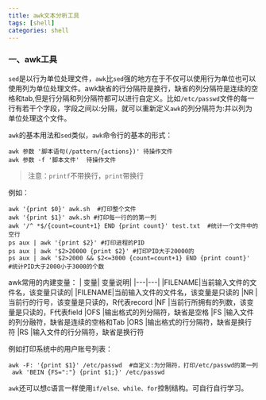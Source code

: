 ```yaml
---
title: awk文本分析工具
tags: [shell]
categories: shell
---
```

### 一、awk工具
`sed`是以行为单位处理文件，`awk`比`sed`强的地方在于不仅可以使用行为单位也可以使用列为单位处理文件。awk缺省的行分隔符是换行，缺省的列分隔符是连续的空格和tab,但是行分隔和列分隔符都可以进行自定义。比如`/etc/passwd`文件的每一行有若干个字段，字段之间以:分隔，就可以重新定义`awk`的列分隔符为:并以列为单位处理这个文件。

`awk`的基本用法和`sed`类似，`awk`命令行的基本的形式：
```
awk 参数 '脚本语句(/pattern/{actions})' 待操作文件
awk 参数 -f '脚本文件'  待操作文件
```
>注意：`printf`不带换行，`print`带换行

例如：
```
awk '{print $0}' awk.sh  #打印整个文件
awk '{print $1}' awk.sh #打印每一行的的第一列
awk '/^ *$/{count=count+1} END {print count}' test.txt  #统计一个文件中的空行
ps aux | awk '{print $2}' #打印进程的PID
ps aux | awk '$2>20000 {print $2}' #打印PID大于20000的
ps aux | awk '$2>2000 && $2<=3000 {count=count+1} END {print count}'  #统计PID大于2000小于3000的个数

```
awk常用的内建变量：
| 变量| 变量说明|
|---|---|
|FILENAME|当前输入文件的文件名，该变量只读的|
|FILENAME|当前输入文件的文件名，该变量是只读的
|NR 	|当前行的行号，该变量是只读的，R代表record
|NF 	|当前行所拥有的列数，该变量是只读的，F代表field
|OFS 	|输出格式的列分隔符，缺省是空格
|FS 	|输入文件的列分融符，缺省是连续的空格和Tab
|ORS 	|输出格式的行分隔符，缺省是换行符
|RS 	|输入文件的行分隔符，缺省是换行符

例如打印系统中的用户账号列表：
```
awk -F: '{print $1}' /etc/passwd  #自定义:为分隔符，打印/etc/passwd的第一列
 awk 'BEIN {FS=":"} {print $1;}' /etc/passwd
```

`awk`还可以想c语言一样使用`if/else、while、for`控制结构。可自行自行学习。

